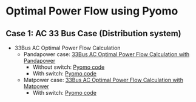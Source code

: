 # Optimal Power Flow using Pyomo

## Case 1: AC 33 Bus Case (Distribution system)
- 33Bus AC Optimal Power Flow Calculation
  - Pandapower case: [33Bus AC Optimal Power Flow Calculation with Pandapower](./Basic/33_Bus_Case_with_Pandapower/OPF_Case_33bw_panda.ipynb)
    - Without switch: [Pyomo code](./Distribution/33Bus_pandapower/OPF_Case_33bw_without_switch.py)
    - With switch: [Pyomo code](./Distribution/33Bus_pandapower/OPF_Case_33bw_with_switch.py.py)
  - Matpower case: [33Bus AC Optimal Power Flow Calculation with Matpower](./Basic/33_Bus_Case_with_Matpower/OPF_Case_33bw_matpower.ipynb)
    - With switch: [Pyomo code](./Distribution/33Bus_matpower/OPF_Case_33bw_with_switch_and_matpower.py)
